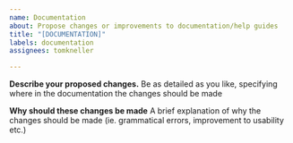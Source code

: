 ```yaml
---
name: Documentation
about: Propose changes or improvements to documentation/help guides
title: "[DOCUMENTATION]"
labels: documentation
assignees: tomkneller

---
```


**Describe your proposed changes.**
Be as detailed as you like, specifying where in the documentation the changes should be made

**Why should these changes be made**
A brief explanation of why the changes should be made (ie. grammatical errors, improvement to usability etc.)
